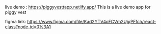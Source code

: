 live demo : https://piggyvesttapp.netlify.app/
This is a live demo app for piggy vest


figma link: https://www.figma.com/file/Kad2YTV4oFCVm2UjqPFfch/react-class?node-id=0%3A1